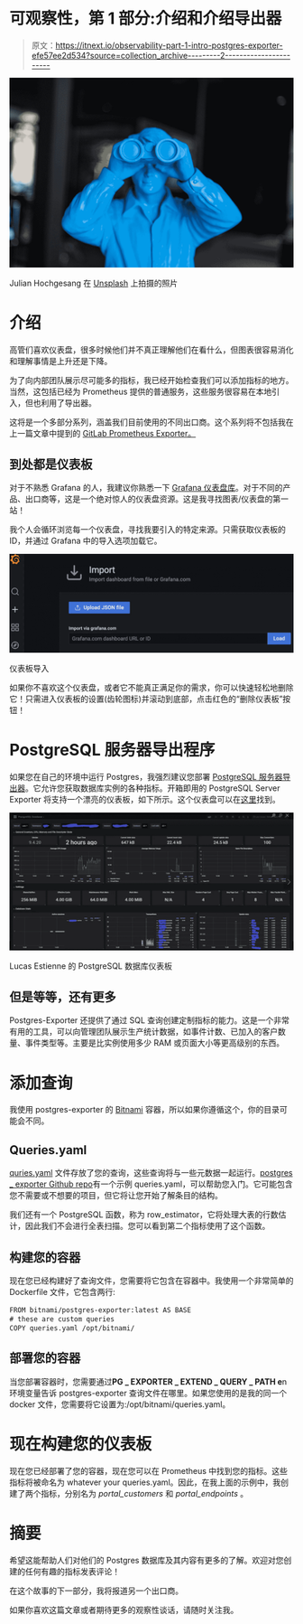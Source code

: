 # 可观察性，第 1 部分:介绍和介绍导出器

> 原文：<https://itnext.io/observability-part-1-intro-postgres-exporter-efe57ee2d534?source=collection_archive---------2----------------------->

![](img/c82f1ca3ef87d2dcc5d92769c62fda90.png)

Julian Hochgesang 在 [Unsplash](https://unsplash.com?utm_source=medium&utm_medium=referral) 上拍摄的照片

# 介绍

高管们喜欢仪表盘，很多时候他们并不真正理解他们在看什么，但图表很容易消化和理解事情是上升还是下降。

为了向内部团队展示尽可能多的指标，我已经开始检查我们可以添加指标的地方。当然，这包括已经为 Prometheus 提供的普通服务，这些服务很容易在本地引入，但也利用了导出器。

这将是一个多部分系列，涵盖我们目前使用的不同出口商。这个系列将不包括我在上一篇文章中提到的 [GitLab Prometheus Exporter。](https://medium.com/analytics-vidhya/trending-gitlab-iteration-data-in-prometheus-4ca78749e6b0)

## 到处都是仪表板

对于不熟悉 Grafana 的人，我建议你熟悉一下 [Grafana 仪表盘库](https://grafana.com/grafana/dashboards/)。对于不同的产品、出口商等，这是一个绝对惊人的仪表盘资源。这是我寻找图表/仪表盘的第一站！

我个人会循环浏览每一个仪表盘，寻找我要引入的特定来源。只需获取仪表板的 ID，并通过 Grafana 中的导入选项加载它。

![](img/9ed252c99e241290315a74101428b3af.png)

仪表板导入

如果你不喜欢这个仪表盘，或者它不能真正满足你的需求，你可以快速轻松地删除它！只需进入仪表板的设置(齿轮图标)并滚动到底部，点击红色的“删除仪表板”按钮！

# PostgreSQL 服务器导出程序

如果您在自己的环境中运行 Postgres，我强烈建议您部署 [PostgreSQL 服务器导出器](https://github.com/prometheus-community/postgres_exporter)。它允许您获取数据库实例的各种指标。开箱即用的 PostgreSQL Server Exporter 将支持一个漂亮的仪表板，如下所示。这个仪表盘可以在[这里](https://grafana.com/grafana/dashboards/9628)找到。

![](img/648eb9cfcc97a5b2ff4b04e41fcb6176.png)

Lucas Estienne 的 PostgreSQL 数据库仪表板

## 但是等等，还有更多

Postgres-Exporter 还提供了通过 SQL 查询创建定制指标的能力。这是一个非常有用的工具，可以向管理团队展示生产统计数据，如事件计数、已加入的客户数量、事件类型等。主要是比实例使用多少 RAM 或页面大小等更高级别的东西。

# 添加查询

我使用 postgres-exporter 的 [Bitnami](https://bitnami.com/stack/postgresql-exporter) 容器，所以如果你遵循这个，你的目录可能会不同。

## Queries.yaml

[quries.yaml](https://github.com/prometheus-community/postgres_exporter/blob/master/queries.yaml) 文件存放了您的查询，这些查询将与一些元数据一起运行。[postgres _ exporter Github repo](https://github.com/prometheus-community/postgres_exporter/blob/master/queries.yaml)有一个示例 queries.yaml，可以帮助您入门。它可能包含您不需要或不想要的项目，但它将让您开始了解条目的结构。

我们还有一个 PostgreSQL 函数，称为 row_estimator，它将处理大表的行数估计，因此我们不会进行全表扫描。您可以看到第二个指标使用了这个函数。

## 构建您的容器

现在您已经构建好了查询文件，您需要将它包含在容器中。我使用一个非常简单的 Dockerfile 文件，它包含两行:

```
FROM bitnami/postgres-exporter:latest AS BASE
# these are custom queries
COPY queries.yaml /opt/bitnami/
```

## 部署您的容器

当您部署容器时，您需要通过**PG _ EXPORTER _ EXTEND _ QUERY _ PATH e**n 环境变量告诉 postgres-exporter 查询文件在哪里。如果您使用的是我的同一个 docker 文件，您需要将它设置为:/opt/bitnami/queries.yaml。

# 现在构建您的仪表板

现在您已经部署了您的容器，现在您可以在 Prometheus 中找到您的指标。这些指标将被命名为 whatever your queries.yaml。因此，在我上面的示例中，我创建了两个指标，分别名为 *portal_customers* 和 *portal_endpoints* 。

# 摘要

希望这能帮助人们对他们的 Postgres 数据库及其内容有更多的了解。欢迎对您创建的任何有趣的指标发表评论！

在这个故事的下一部分，我将报道另一个出口商。

如果你喜欢这篇文章或者期待更多的观察性谈话，请随时关注我。